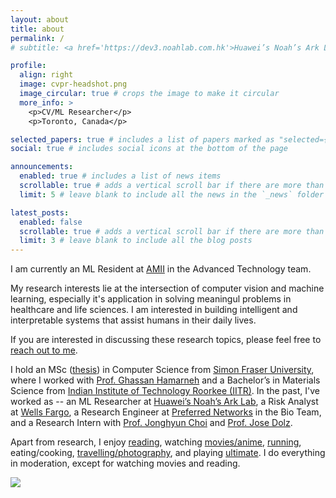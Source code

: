 ```yaml
---
layout: about
title: about
permalink: /
# subtitle: <a href='https://dev3.noahlab.com.hk'>Huawei’s Noah’s Ark Lab</a> CV/ML Researcher

profile:
  align: right
  image: cvpr-headshot.png
  image_circular: true # crops the image to make it circular
  more_info: >
    <p>CV/ML Researcher</p>
    <p>Toronto, Canada</p>

selected_papers: true # includes a list of papers marked as "selected={true}"
social: true # includes social icons at the bottom of the page

announcements:
  enabled: true # includes a list of news items
  scrollable: true # adds a vertical scroll bar if there are more than 3 news items
  limit: 5 # leave blank to include all the news in the `_news` folder

latest_posts:
  enabled: false
  scrollable: true # adds a vertical scroll bar if there are more than 3 new posts items
  limit: 3 # leave blank to include all the blog posts
---
```


<!-- I am currently a Machine Learning Researcher at [Huawei’s Noah’s Ark Lab](https://dev3.noahlab.com.hk) in the Embodied AI team. -->

I am currently an ML Resident at [AMII](https://www.amii.ca) in the Advanced Technology team.

My research interests lie at the intersection of computer vision and machine learning, especially it's application in solving meaningul problems in healthcare and life sciences.
I am interested in building intelligent and interpretable systems that assist humans in their daily lives.

If you are interested in discussing these research topics, please feel free to [reach out to me](mailto:ashishsinha108@gmail.com).

I hold an MSc ([thesis](https://summit.sfu.ca/item/38512)) in Computer Science from [Simon Fraser University](https://sfu.ca), where I worked with [Prof. Ghassan Hamarneh](https://www.medicalimageanalysis.com/about/ghassans-bio) and a Bachelor’s in Materials Science from [Indian Institute of Technology Roorkee (IITR)](https://www.iitr.ac.in/). In the past, I've worked as -- an ML Researcher at [Huawei’s Noah’s Ark Lab](https://dev3.noahlab.com.hk), a Risk Analyst at [Wells Fargo](https://wellsfargo.com/), a Research Engineer at [Preferred Networks](https://preferred.jp/en/) in the Bio Team, and a Research Intern with [Prof. Jonghyun Choi](https://ppolon.github.io) and [Prof. Jose Dolz](https://josedolz.github.io).

Apart from research, I enjoy [reading](https://goodreads.com/sinashish), watching [movies/anime](https://letterboxd.com/sinashish/), [running](https://www.strava.com/athletes/98067428), eating/cooking, [travelling/photography](https://instagram.com/_a.sinha_), and playing [ultimate](https://vul.ca). I do everything in moderation, except for watching movies and reading.

<a href='https://clustrmaps.com/site/1b0br'  title='Visit tracker'><img src='//clustrmaps.com/map_v2.png?cl=ffffff&w=80&t=tt&d=mduT2IGnektWfs1JJJMK-k3dJmSoFOIuA6NPz9pOX9I'/></a>

<!-- <script type='text/javascript' id='clustrmaps' src='//cdn.clustrmaps.com/map_v2.js?cl=ffffff&w=80&t=tt&d=mduT2IGnektWfs1JJJMK-k3dJmSoFOIuA6NPz9pOX9I'></script> -->